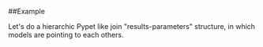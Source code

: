 
<!---
FrozenIsBool True
-->

##Example

Let's do a hierarchic Pypet like join "results-parameters" structure, in which models are pointing to each others.